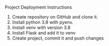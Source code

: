 Project Deployment Instructions

1. Create repository on GitHub and clone it.
2. Install python 3.8 with pyenv.
3. Install venv with version 3.8
4. Install Flask and add it to venv
5. Create project, commit it and push changes 
